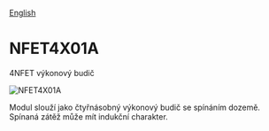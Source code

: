 
[English](./README.md)
<!--- module --->
# NFET4X01A
<!--- Emodule --->

<!--- subtitle --->4NFET výkonový budič<!--- Esubtitle --->

![NFET4X01A](/doc/img/NFET4X01A_QRcode.png)

<!--- description --->Modul slouží jako čtyřnásobný výkonový budič se spínáním dozemě. Spínaná zátěž může mít indukční charakter.<!--- Edescription --->
            